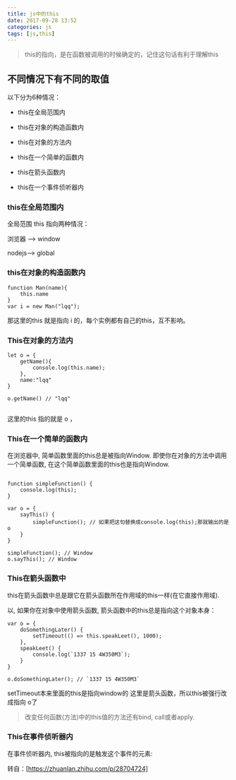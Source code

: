 ```yaml
---
title: js中的this
date: 2017-09-28 13:52
categories: js
tags: [js,this]
---
```

<!-- deleteAbove -->

> this的指向，是在函数被调用的时候确定的，记住这句话有利于理解this


<!-- more -->

## 不同情况下有不同的取值

以下分为6种情况：

- this在全局范围内

- this在对象的构造函数内

- this在对象的方法内

- this在一个简单的函数内

- this在箭头函数内

- this在一个事件侦听器内

###  this在全局范围内

全局范围 this 指向两种情况：

浏览器 --> window  

nodejs--> global

### this在对象的构造函数内

```
function Man(name){
    this.name
}
var i = new Man("lqq");

```
 那这里的this 就是指向 i 的，每个实例都有自己的this，互不影响。

### This在对象的方法内

```
let o = {
    getName(){
        console.log(this.name);
    },
    name:"lqq"
}

o.getName() // "lqq"


```
这里的this 指的就是 o ，

### This在一个简单的函数内

在浏览器中, 简单函数里面的this总是被指向Window. 即使你在对象的方法中调用一个简单函数, 在这个简单函数里面的this也是指向Window.

```

function simpleFunction() {
    console.log(this);
}

var o = {
    sayThis() {
        simpleFunction(); // 如果把这句替换成console.log(this);那就输出的是 o
    }
}

simpleFunction(); // Window
o.sayThis(); // Window

```

### This在箭头函数中
this在箭头函数中总是跟它在箭头函数所在作用域的this一样(在它直接作用域).

以, 如果你在对象中使用箭头函数, 箭头函数中的this总是指向这个对象本身：
```
var o = {
    doSomethingLater() {
        setTimeout(() => this.speakLeet(), 1000);
    },
    speakLeet() {
        console.log(`1337 15 4W350M3`);
    }
}

o.doSomethingLater(); // `1337 15 4W350M3`

```
setTimeout本来里面的this是指向window的 这里是箭头函数，所以this被强行改成指向 o了

> 改变任何函数(方法)中的this值的方法还有bind, call或者apply.

### This在事件侦听器内

在事件侦听器内, this被指向的是触发这个事件的元素:



转自：[https://zhuanlan.zhihu.com/p/28704724]

